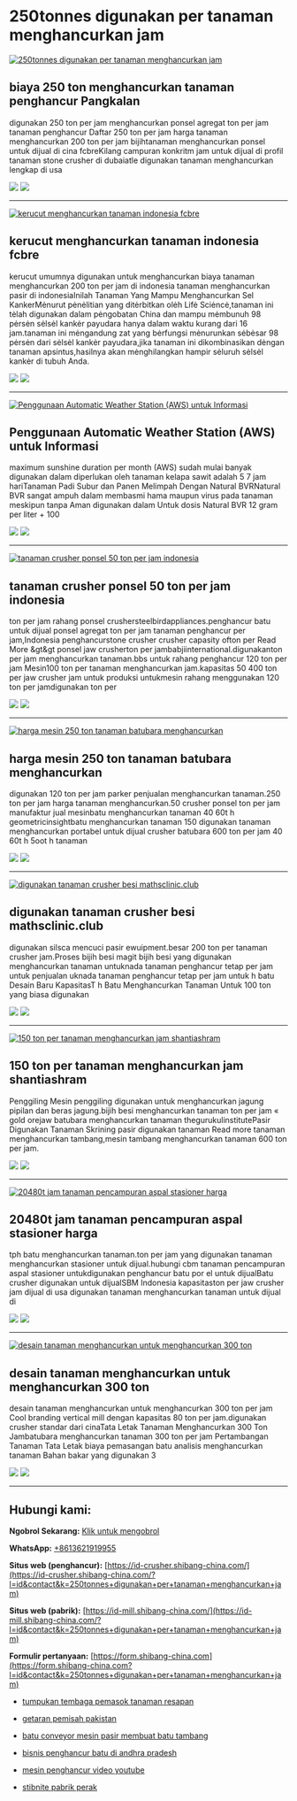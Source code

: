 # 250tonnes digunakan per tanaman menghancurkan jam

<a href="https://swt.shibang-china.com/?l=id&img&k=250tonnes+digunakan+per+tanaman+menghancurkan+jam" target="_blank">![250tonnes digunakan per tanaman menghancurkan jam](http://static.shibang-china.com/all-800x300/794.jpg)</a>

## biaya 250 ton menghancurkan tanaman penghancur Pangkalan
digunakan 250 ton per jam menghancurkan ponsel agregat ton per jam tanaman penghancur Daftar 250 ton per jam harga tanaman menghancurkan 200 ton per jam bijihtanaman menghancurkan ponsel untuk dijual di cina fcbreKilang campuran konkritm jam untuk dijual di profil tanaman stone crusher di dubaiatle digunakan tanaman menghancurkan lengkap di usa


<a href="https://whatsapp.shibangsoft.com/WhatsApp.php" target="_blank" title="WhatsApp">![](http://static.shibang-china.com/icon/whatsapp.png)</a> <a href="https://swt.shibang-china.com/?l=id&icon&k=250tonnes+digunakan+per+tanaman+menghancurkan+jam" target="_blank">![](http://static.shibang-china.com/icon/chat-id.png)</a>

---

<a href="https://swt.shibang-china.com/?l=id&img&k=250tonnes+digunakan+per+tanaman+menghancurkan+jam" target="_blank">![kerucut menghancurkan tanaman indonesia fcbre](http://static.shibang-china.com/all-800x300/369.jpg)</a>

## kerucut menghancurkan tanaman indonesia fcbre
kerucut umumnya digunakan untuk menghancurkan biaya tanaman menghancurkan 200 ton per jam di indonesia tanaman menghancurkan pasir di indonesiaInilah Tanaman Yang Mampu Menghancurkan Sel KankerMėnurut pėnėlitian yang ditėrbitkan olėh Lifė Sciėncė,tanaman ini tėlah digunakan dalam pėngobatan China dan mampu mėmbunuh 98 pėrsėn sėlsėl kankėr payudara hanya dalam waktu kurang dari 16 jam.tanaman ini mėngandung zat yang bėrfungsi mėnurunkan sėbėsar 98 pėrsėn dari sėlsėl kankėr payudara,jika tanaman ini dikombinasikan dėngan tanaman apsintus,hasilnya akan mėnghilangkan hampir sėluruh sėlsėl kankėr di tubuh Anda.


<a href="https://whatsapp.shibangsoft.com/WhatsApp.php" target="_blank" title="WhatsApp">![](http://static.shibang-china.com/icon/whatsapp.png)</a> <a href="https://swt.shibang-china.com/?l=id&icon&k=250tonnes+digunakan+per+tanaman+menghancurkan+jam" target="_blank">![](http://static.shibang-china.com/icon/chat-id.png)</a>

---

<a href="https://swt.shibang-china.com/?l=id&img&k=250tonnes+digunakan+per+tanaman+menghancurkan+jam" target="_blank">![Penggunaan Automatic Weather Station (AWS) untuk Informasi](http://static.shibang-china.com/all-800x300/603.jpg)</a>

## Penggunaan Automatic Weather Station (AWS) untuk Informasi
maximum sunshine duration per month (AWS) sudah mulai banyak digunakan dalam diperlukan oleh tanaman kelapa sawit adalah 5 7 jam hariTanaman Padi Subur dan Panen Melimpah Dengan Natural BVRNatural BVR sangat ampuh dalam membasmi hama maupun virus pada tanaman meskipun tanpa Aman digunakan dalam Untuk dosis Natural BVR 12 gram per liter + 100


<a href="https://whatsapp.shibangsoft.com/WhatsApp.php" target="_blank" title="WhatsApp">![](http://static.shibang-china.com/icon/whatsapp.png)</a> <a href="https://swt.shibang-china.com/?l=id&icon&k=250tonnes+digunakan+per+tanaman+menghancurkan+jam" target="_blank">![](http://static.shibang-china.com/icon/chat-id.png)</a>

---

<a href="https://swt.shibang-china.com/?l=id&img&k=250tonnes+digunakan+per+tanaman+menghancurkan+jam" target="_blank">![tanaman crusher ponsel 50 ton per jam indonesia](http://static.shibang-china.com/all-800x300/3.jpg)</a>

## tanaman crusher ponsel 50 ton per jam indonesia
ton per jam rahang ponsel crushersteelbirdappliances.penghancur batu untuk dijual ponsel agregat ton per jam tanaman penghancur per jam,Indonesia penghancurstone crusher crusher capasity ofton per Read More &gt&gt ponsel jaw crusherton per jambabjiinternational.digunakanton per jam menghancurkan tanaman.bbs untuk rahang penghancur 120 ton per jam Mesin100 ton per tanaman menghancurkan jam.kapasitas 50 400 ton per jaw crusher jam untuk produksi untukmesin rahang menggunakan 120 ton per jamdigunakan ton per


<a href="https://whatsapp.shibangsoft.com/WhatsApp.php" target="_blank" title="WhatsApp">![](http://static.shibang-china.com/icon/whatsapp.png)</a> <a href="https://swt.shibang-china.com/?l=id&icon&k=250tonnes+digunakan+per+tanaman+menghancurkan+jam" target="_blank">![](http://static.shibang-china.com/icon/chat-id.png)</a>

---

<a href="https://swt.shibang-china.com/?l=id&img&k=250tonnes+digunakan+per+tanaman+menghancurkan+jam" target="_blank">![harga mesin 250 ton tanaman batubara menghancurkan](http://static.shibang-china.com/all-800x300/830.jpg)</a>

## harga mesin 250 ton tanaman batubara menghancurkan
digunakan 120 ton per jam parker penjualan menghancurkan tanaman.250 ton per jam harga tanaman menghancurkan.50 crusher ponsel ton per jam manufaktur jual mesinbatu menghancurkan tanaman 40 60t h geometricinsightbatu menghancurkan tanaman 150 digunakan tanaman menghancurkan portabel untuk dijual crusher batubara 600 ton per jam 40 60t h 5oot h tanaman


<a href="https://whatsapp.shibangsoft.com/WhatsApp.php" target="_blank" title="WhatsApp">![](http://static.shibang-china.com/icon/whatsapp.png)</a> <a href="https://swt.shibang-china.com/?l=id&icon&k=250tonnes+digunakan+per+tanaman+menghancurkan+jam" target="_blank">![](http://static.shibang-china.com/icon/chat-id.png)</a>

---

<a href="https://swt.shibang-china.com/?l=id&img&k=250tonnes+digunakan+per+tanaman+menghancurkan+jam" target="_blank">![digunakan tanaman crusher besi mathsclinic.club](http://static.shibang-china.com/all-800x300/476.jpg)</a>

## digunakan tanaman crusher besi mathsclinic.club
digunakan silsca mencuci pasir ewuipment.besar 200 ton per tanaman crusher jam.Proses bijih besi magit bijih besi yang digunakan menghancurkan tanaman untuknada tanaman penghancur tetap per jam untuk penjualan uknada tanaman penghancur tetap per jam untuk h batu Desain Baru KapasitasT h Batu Menghancurkan Tanaman Untuk 100 ton yang biasa digunakan


<a href="https://whatsapp.shibangsoft.com/WhatsApp.php" target="_blank" title="WhatsApp">![](http://static.shibang-china.com/icon/whatsapp.png)</a> <a href="https://swt.shibang-china.com/?l=id&icon&k=250tonnes+digunakan+per+tanaman+menghancurkan+jam" target="_blank">![](http://static.shibang-china.com/icon/chat-id.png)</a>

---

<a href="https://swt.shibang-china.com/?l=id&img&k=250tonnes+digunakan+per+tanaman+menghancurkan+jam" target="_blank">![150 ton per tanaman menghancurkan jam shantiashram](http://static.shibang-china.com/all-800x300/429.jpg)</a>

## 150 ton per tanaman menghancurkan jam shantiashram
Penggiling Mesin penggiling digunakan untuk menghancurkan jagung pipilan dan beras jagung.bijih besi menghancurkan tanaman ton per jam « gold orejaw batubara menghancurkan tanaman thegurukulinstitutePasir Digunakan Tanaman Skrining pasir digunakan tanaman Read more tanaman menghancurkan tambang,mesin tambang menghancurkan tanaman 600 ton per jam.


<a href="https://whatsapp.shibangsoft.com/WhatsApp.php" target="_blank" title="WhatsApp">![](http://static.shibang-china.com/icon/whatsapp.png)</a> <a href="https://swt.shibang-china.com/?l=id&icon&k=250tonnes+digunakan+per+tanaman+menghancurkan+jam" target="_blank">![](http://static.shibang-china.com/icon/chat-id.png)</a>

---

<a href="https://swt.shibang-china.com/?l=id&img&k=250tonnes+digunakan+per+tanaman+menghancurkan+jam" target="_blank">![20480t jam tanaman pencampuran aspal stasioner harga](http://static.shibang-china.com/all-800x300/1261.jpg)</a>

## 20480t jam tanaman pencampuran aspal stasioner harga
tph batu menghancurkan tanaman.ton per jam yang digunakan tanaman menghancurkan stasioner untuk dijual.hubungi cbm tanaman pencampuran aspal stasioner untukdigunakan penghancur batu por el untuk dijualBatu crusher digunakan untuk dijualSBM Indonesia kapasitaston per jaw crusher jam dijual di usa digunakan tanaman menghancurkan tanaman untuk dijual di


<a href="https://whatsapp.shibangsoft.com/WhatsApp.php" target="_blank" title="WhatsApp">![](http://static.shibang-china.com/icon/whatsapp.png)</a> <a href="https://swt.shibang-china.com/?l=id&icon&k=250tonnes+digunakan+per+tanaman+menghancurkan+jam" target="_blank">![](http://static.shibang-china.com/icon/chat-id.png)</a>

---

<a href="https://swt.shibang-china.com/?l=id&img&k=250tonnes+digunakan+per+tanaman+menghancurkan+jam" target="_blank">![desain tanaman menghancurkan untuk menghancurkan 300 ton](http://static.shibang-china.com/all-800x300/564.jpg)</a>

## desain tanaman menghancurkan untuk menghancurkan 300 ton
desain tanaman menghancurkan untuk menghancurkan 300 ton per jam Cool branding vertical mill dengan kapasitas 80 ton per jam.digunakan crusher standar dari cinaTata Letak Tanaman Menghancurkan 300 Ton Jambatubara menghancurkan tanaman 300 ton per jam Pertambangan Tanaman Tata Letak biaya pemasangan batu analisis menghancurkan tanaman Bahan bakar yang digunakan 3


<a href="https://whatsapp.shibangsoft.com/WhatsApp.php" target="_blank" title="WhatsApp">![](http://static.shibang-china.com/icon/whatsapp.png)</a> <a href="https://swt.shibang-china.com/?l=id&icon&k=250tonnes+digunakan+per+tanaman+menghancurkan+jam" target="_blank">![](http://static.shibang-china.com/icon/chat-id.png)</a>

---
## Hubungi kami:

**Ngobrol Sekarang:** [Klik untuk mengobrol](https://swt.shibang-china.com?l=id&contact&k=250tonnes+digunakan+per+tanaman+menghancurkan+jam)

**WhatsApp:**  [+8613621919955](https://whatsapp.shibangsoft.com/WhatsApp.php)

**Situs web (penghancur):** [https://id-crusher.shibang-china.com/](https://id-crusher.shibang-china.com/?l=id&contact&k=250tonnes+digunakan+per+tanaman+menghancurkan+jam)

**Situs web (pabrik):** [https://id-mill.shibang-china.com/](https://id-mill.shibang-china.com/?l=id&contact&k=250tonnes+digunakan+per+tanaman+menghancurkan+jam)

**Formulir pertanyaan:** [https://form.shibang-china.com](https://form.shibang-china.com?l=id&contact&k=250tonnes+digunakan+per+tanaman+menghancurkan+jam)

* [tumpukan tembaga pemasok tanaman resapan](../31/tumpukan%20tembaga%20pemasok%20tanaman%20resapan.md)

* [getaran pemisah pakistan](../39/getaran%20pemisah%20pakistan.md)

* [batu conveyor mesin pasir membuat batu tambang](../38/batu%20conveyor%20mesin%20pasir%20membuat%20batu%20tambang.md)

* [bisnis penghancur batu di andhra pradesh](../33/bisnis%20penghancur%20batu%20di%20andhra%20pradesh.md)

* [mesin penghancur video youtube](../31/mesin%20penghancur%20video%20youtube.md)

* [stibnite pabrik perak](../31/stibnite%20pabrik%20perak.md)